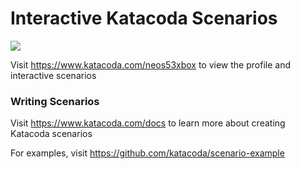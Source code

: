 # Interactive Katacoda Scenarios

[![](http://shields.katacoda.com/katacoda/neos53xbox/count.svg)](https://www.katacoda.com/neos53xbox "Get your profile on Katacoda.com")

Visit https://www.katacoda.com/neos53xbox to view the profile and interactive scenarios

### Writing Scenarios
Visit https://www.katacoda.com/docs to learn more about creating Katacoda scenarios

For examples, visit https://github.com/katacoda/scenario-example
